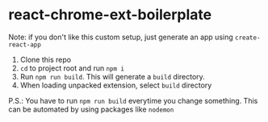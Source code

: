 # react-chrome-ext-boilerplate

Note: if you don't like this custom setup, just generate an app using `create-react-app`

1. Clone this repo
2. `cd` to project root and run `npm i`
3. Run `npm run build`. This will generate a `build` directory.
4. When loading unpacked extension, select `build` directory

P.S.: You have to run `npm run build` everytime you change something. This can be automated by using packages like `nodemon`
